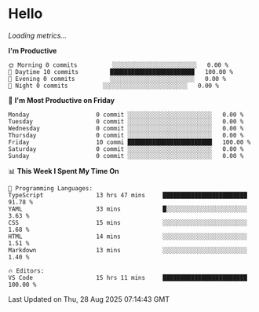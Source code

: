 # Hello

<!-- METRICS:START -->
<p><em>Loading metrics…</em></p>
<!-- METRICS:END -->

<!--START_SECTION:waka-->
**I'm Productive**

```text
🌞 Morning 0 commits          ░░░░░░░░░░░░░░░░░░░░░░░░   0.00 % 
🌆 Daytime 10 commits         ████████████████████████   100.00 % 
🌃 Evening 0 commits          ░░░░░░░░░░░░░░░░░░░░░░░░   0.00 % 
🌙 Night 0 commits          ░░░░░░░░░░░░░░░░░░░░░░░░   0.00 % 
```
📅 **I'm Most Productive on Friday**

```text
Monday                   0 commit ░░░░░░░░░░░░░░░░░░░░░░░░   0.00 % 
Tuesday                  0 commit ░░░░░░░░░░░░░░░░░░░░░░░░   0.00 % 
Wednesday                0 commit ░░░░░░░░░░░░░░░░░░░░░░░░   0.00 % 
Thursday                 0 commit ░░░░░░░░░░░░░░░░░░░░░░░░   0.00 % 
Friday                   10 commi ████████████████████████   100.00 % 
Saturday                 0 commit ░░░░░░░░░░░░░░░░░░░░░░░░   0.00 % 
Sunday                   0 commit ░░░░░░░░░░░░░░░░░░░░░░░░   0.00 % 
```

📊 **This Week I Spent My Time On**

```text
💬 Programming Languages: 
TypeScript               13 hrs 47 mins     ████████████████████████   91.78 % 
YAML                     33 mins            █░░░░░░░░░░░░░░░░░░░░░░░   3.63 % 
CSS                      15 mins            ░░░░░░░░░░░░░░░░░░░░░░░░   1.68 % 
HTML                     14 mins            ░░░░░░░░░░░░░░░░░░░░░░░░   1.51 % 
Markdown                 13 mins            ░░░░░░░░░░░░░░░░░░░░░░░░   1.40 % 

🔥 Editors: 
VS Code                  15 hrs 11 mins     ████████████████████████   100.00 % 
```

 Last Updated on Thu, 28 Aug 2025 07:14:43 GMT
<!--END_SECTION:waka-->
